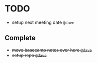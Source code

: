 # TODO

- setup next meeting date `@dave`


## Complete

- ~~move basecamp notes over here `@dave`~~
- ~~setup repo `@dave`~~
